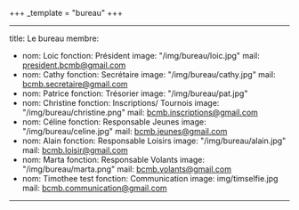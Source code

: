 +++
_template = "bureau"
+++

***

title: Le bureau
membre:

* nom: Loic
  fonction: Président
  image: "/img/bureau/loic.jpg"
  mail: [president.bcmb@gmail.com](mailto:president.bcmb@gmail.com)
* nom: Cathy
  fonction: Secrétaire
  image: "/img/bureau/cathy.jpg"
  mail: [bcmb.secretaire@gmail.com](mailto:bcmb.secretaire@gmail.com)
* nom: Patrice
  fonction: Trésorier
  image: "/img/bureau/pat.jpg"
* nom: Christine
  fonction: Inscriptions/ Tournois
  image: "/img/bureau/christine.png"
  mail: [bcmb.inscriptions@gmail.com](mailto:bcmb.inscriptions@gmail.com)
* nom: Céline
  fonction: Responsable Jeunes
  image: "/img/bureau/celine.jpg"
  mail: [bcmb.jeunes@gmail.com](mailto:bcmb.jeunes@gmail.com)
* nom: Alain
  fonction: Responsable Loisirs
  image: "/img/bureau/alain.jpg"
  mail: [bcmb.loisir@gmail.com](mailto:bcmb.loisir@gmail.com)
* nom: Marta
  fonction: Responsable Volants
  image: "/img/bureau/marta.png"
  mail: [bcmb.volants@gmail.com](mailto:bcmb.volants@gmail.com)
* nom: Timothee test
  fonction: Communication
  image: img/timselfie.jpg
  mail: [bcmb.communication@gmail.com](mailto:bcmb.communication@gmail.com)

***
